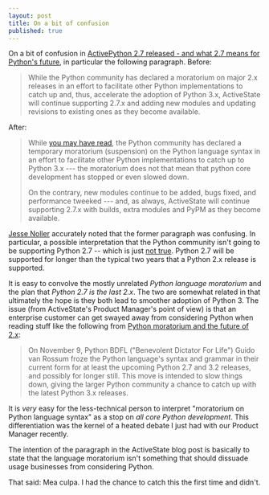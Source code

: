 ```yaml
---
layout: post
title: On a bit of confusion
published: true
---
```


On a bit of confusion in [ActivePython 2.7 released - and what 2.7 means for Python's future](http://www.activestate.com/blog/2010/07/activepython-27-released), in particular the following paragraph. Before:

> While the Python community has declared a moratorium on major 2.x releases in an effort to facilitate other Python implementations to catch up and, thus, accelerate the adoption of Python 3.x, ActiveState will continue supporting 2.7.x and adding new modules and updating revisions to existing ones as they become available.

After:

> While [you may have read](http://www.python.org/dev/peps/pep-3003/), the Python community has declared a temporary moratorium (suspension) on the Python language syntax in an effort to facilitate other Python implementations to catch up to Python 3.x --- the moratorium does not that mean that python core development has stopped or even slowed down.  
>
> On the contrary, new modules continue to be added, bugs fixed, and performance tweeked --- and, as always, ActiveState will continue supporting 2.7.x with builds, extra modules and PyPM as they become available.

[Jesse Noller](http://twitter.com/jessenoller) accurately noted that the former paragraph was confusing. In particular, a possible interpretation that the Python community isn't going to be supporting Python 2.7 -- which is just [not true](http://docs.python.org/dev/whatsnew/2.7.html#the-future-for-python-2-x). Python 2.7 will be supported for longer than the typical two years that a Python 2.x release is supported.

It is easy to convolve the mostly unrelated *Python language moratorium* and the plan that *Python 2.7 is the last 2.x*. The two are somewhat related in that ultimately the hope is they both lead to smoother adoption of Python 3. The issue (from ActiveState's Product Manager's point of view) is that an enterprise customer can get swayed away from considering Python when reading stuff like the following from [Python moratorium and the future of 2.x](http://lwn.net/Articles/361266/):

> On November 9, Python BDFL ("Benevolent Dictator For Life") Guido van Rossum froze the Python language's syntax and grammar in their current form for at least the upcoming Python 2.7 and 3.2 releases, and possibly for longer still. This move is intended to slow things down, giving the larger Python community a chance to catch up with the latest Python 3.x releases.

It is *very* easy for the less-technical person to interpret "moratorium on Python language syntax" as a stop on *all core Python development*. This differentiation was the kernel of a heated debate I just had with our Product Manager recently.

The intention of the paragraph in the ActiveState blog post is basically to state that the language moratorium isn't something that should dissuade usage businesses from considering Python.

That said: Mea culpa. I had the chance to catch this the first time and didn't.


